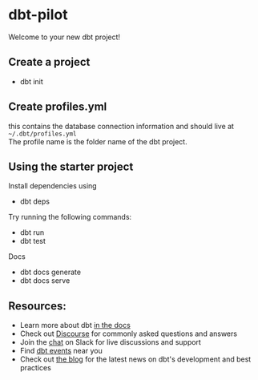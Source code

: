 # dbt-pilot

Welcome to your new dbt project!

## Create a project 
- dbt init

## Create profiles.yml 
this contains the database connection information and should live at `~/.dbt/profiles.yml`  
The profile name is the folder name of the dbt project.

## Using the starter project
Install dependencies using 
- dbt deps

Try running the following commands:
- dbt run
- dbt test

Docs
- dbt docs generate
- dbt docs serve


## Resources:
- Learn more about dbt [in the docs](https://docs.getdbt.com/docs/introduction)
- Check out [Discourse](https://discourse.getdbt.com/) for commonly asked questions and answers
- Join the [chat](https://community.getdbt.com/) on Slack for live discussions and support
- Find [dbt events](https://events.getdbt.com) near you
- Check out [the blog](https://blog.getdbt.com/) for the latest news on dbt's development and best practices